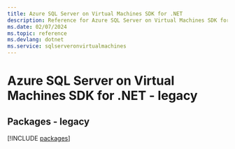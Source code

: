 ```yaml
---
title: Azure SQL Server on Virtual Machines SDK for .NET
description: Reference for Azure SQL Server on Virtual Machines SDK for .NET
ms.date: 02/07/2024
ms.topic: reference
ms.devlang: dotnet
ms.service: sqlserveronvirtualmachines
---
```

# Azure SQL Server on Virtual Machines SDK for .NET - legacy
## Packages - legacy
[!INCLUDE [packages](sql-server-on-virtual-machines-index.md)]